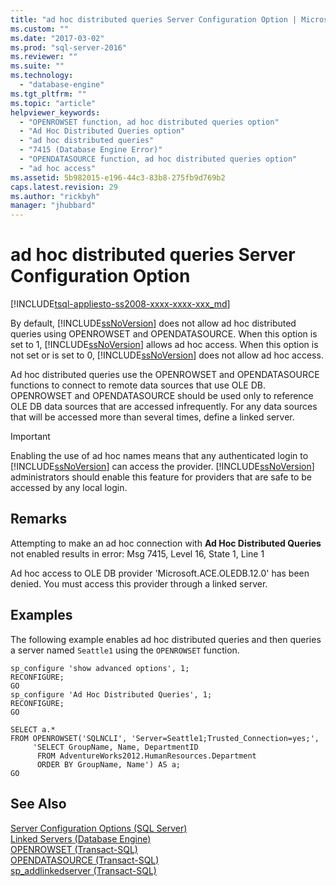 ```yaml
---
title: "ad hoc distributed queries Server Configuration Option | Microsoft Docs"
ms.custom: ""
ms.date: "2017-03-02"
ms.prod: "sql-server-2016"
ms.reviewer: ""
ms.suite: ""
ms.technology: 
  - "database-engine"
ms.tgt_pltfrm: ""
ms.topic: "article"
helpviewer_keywords: 
  - "OPENROWSET function, ad hoc distributed queries option"
  - "Ad Hoc Distributed Queries option"
  - "ad hoc distributed queries"
  - "7415 (Database Engine Error)"
  - "OPENDATASOURCE function, ad hoc distributed queries option"
  - "ad hoc access"
ms.assetid: 5b982015-e196-44c3-83b8-275fb9d769b2
caps.latest.revision: 29
ms.author: "rickbyh"
manager: "jhubbard"
---
```

# ad hoc distributed queries Server Configuration Option
[!INCLUDE[tsql-appliesto-ss2008-xxxx-xxxx-xxx_md](../../../database-engine/configure/windows/includes/tsql-appliesto-ss2008-xxxx-xxxx-xxx-md.md)]

  By default, [!INCLUDE[ssNoVersion](../../../advanced-analytics/r-services/includes/ssnoversion-md.md)] does not allow ad hoc distributed queries using OPENROWSET and OPENDATASOURCE. When this option is set to 1, [!INCLUDE[ssNoVersion](../../../advanced-analytics/r-services/includes/ssnoversion-md.md)] allows ad hoc access. When this option is not set or is set to 0, [!INCLUDE[ssNoVersion](../../../advanced-analytics/r-services/includes/ssnoversion-md.md)] does not allow ad hoc access.  
  
 Ad hoc distributed queries use the OPENROWSET and OPENDATASOURCE functions to connect to remote data sources that use OLE DB. OPENROWSET and OPENDATASOURCE should be used only to reference OLE DB data sources that are accessed infrequently. For any data sources that will be accessed more than several times, define a linked server.  
  
> [!IMPORTANT]  
>  Enabling the use of ad hoc names means that any authenticated login to [!INCLUDE[ssNoVersion](../../../advanced-analytics/r-services/includes/ssnoversion-md.md)] can access the provider. [!INCLUDE[ssNoVersion](../../../advanced-analytics/r-services/includes/ssnoversion-md.md)] administrators should enable this feature for providers that are safe to be accessed by any local login.  
  
## Remarks  
 Attempting to make an ad hoc connection with **Ad Hoc Distributed Queries** not enabled results in error: Msg 7415, Level 16, State 1, Line 1  
  
 Ad hoc access to OLE DB provider 'Microsoft.ACE.OLEDB.12.0' has been denied. You must access this provider through a linked server.  
  
## Examples  
 The following example enables ad hoc distributed queries and then queries a server named `Seattle1` using the `OPENROWSET` function.  
  
```  
sp_configure 'show advanced options', 1;  
RECONFIGURE;
GO 
sp_configure 'Ad Hoc Distributed Queries', 1;  
RECONFIGURE;  
GO  
  
SELECT a.*  
FROM OPENROWSET('SQLNCLI', 'Server=Seattle1;Trusted_Connection=yes;',  
     'SELECT GroupName, Name, DepartmentID  
      FROM AdventureWorks2012.HumanResources.Department  
      ORDER BY GroupName, Name') AS a;  
GO  
```  
  
## See Also  
 [Server Configuration Options &#40;SQL Server&#41;](../../../database-engine/configure/windows/server-configuration-options-sql-server.md)   
 [Linked Servers &#40;Database Engine&#41;](../../../relational-databases/linked-servers/linked-servers-database-engine.md)   
 [OPENROWSET &#40;Transact-SQL&#41;](../../../t-sql/functions/openrowset-transact-sql.md)   
 [OPENDATASOURCE &#40;Transact-SQL&#41;](../../../t-sql/functions/opendatasource-transact-sql.md)   
 [sp_addlinkedserver &#40;Transact-SQL&#41;](../../../relational-databases/system-stored-procedures/sp-addlinkedserver-transact-sql.md)  
  
  